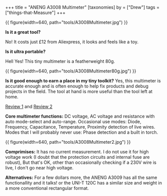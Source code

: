 +++
title = "ANENG A3008 Multimeter"
[taxonomies]
by = ["Drew"]
tags = ["things-that-Measure"]
+++

{{ figure(width=640, path="tools/A3008Multimeter.jpg") }}

**Is it a great tool?**

No! It costs just £12 from Aliexpress, it looks and feels like a toy.

**Is it ultra portable?**

Hell Yes! This tiny multimeter is a featherweight 80g.

{{ figure(width=640, path="tools/A3008Multimeter80g.jpg") }}

**Is it good enough to earn a place in my tiny toolkit?**
Yes, this multimeter is accurate enough and is often enough to help fix products and debug projects in the field.
The tool at hand is more useful than the tool left at home.

 [Review 1](https://www.eevblog.com/forum/testgear/aneng-a3008-(6000-count-ultra-compact-pen-type-dmm)-review-photos-and-teardown/) and [Review 2](https://chinese-electronics-products-tested.blogspot.com/p/aneng-a3008-pen-multimeter-tested.html/)


**Core multimeter functions:**
DC voltage, AC voltage and resistance with auto mode-select and auto-range. 
Occasional use modes:
Diode, Frequency, Capacitance, Temperature, Proximity detection of live wires.
Modes that I will probably never use:
Phase detection and a built in torch.

{{ figure(width=640, path="tools/A3008Multimeter2.jpg") }}

**Comprimises:**
It has no current measurement.
I do not use it for high voltage work (I doubt that the protection circuits and internal fuse are robust), But that's OK, other than occasionally checking if a 230V wire is live, I don't go near high voltage.

**Alternatives:**
For a few dollars more, the ANENG A3009 has all the same functionallity and it talks! 
or the UNI-T 120C has a similar size and weight in a more conventional rectangular format.